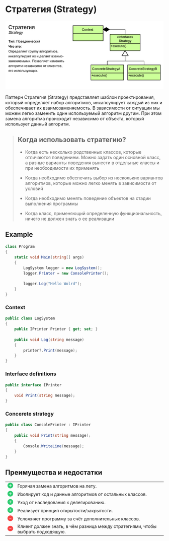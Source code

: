 # Стратегия (Strategy)

![strategy](strategy.png)

Паттерн Стратегия (Strategy) представляет шаблон проектирования, который определяет набор алгоритмов, инкапсулирует каждый из них и обеспечивает их взаимозаменяемость. В зависимости от ситуации мы можем легко заменить один используемый алгоритм другим. При этом замена алгоритма происходит независимо от объекта, который использует данный алгоритм.

> ## Когда использовать стратегию?
> * Когда есть несколько родственных классов, которые отличаются поведением. Можно задать один основной класс, а разные варианты поведения вынести в отдельные классы и при необходимости их применять
>
> * Когда необходимо обеспечить выбор из нескольких вариантов алгоритмов, которые можно легко менять в зависимости от условий
>
> * Когда необходимо менять поведение объектов на стадии выполнения программы
>
> * Когда класс, применяющий определенную функциональность, ничего не должен знать о ее реализации

## Example
```csharp
class Program
{
	static void Main(string[] args)
	{
		LogSystem logger = new LogSystem();
		logger.Printer = new ConsolePrinter();

		logger.Log("Hello Wolrd");
	}
}
```

### Context
```csharp
public class LogSystem
{
	public IPrinter Printer { get; set; }

	public void Log(string message)
	{
		printer?.Print(message);
	}
}
```

### Interface definitions
```csharp
public interface IPrinter
{
	void Print(string message);
}
```

### Concerete strategy
```csharp
public class ConsolePrinter : IPrinter
{
	public void Print(string message);
	{
		Console.WriteLine(message);
	}
}
```
## Преимущества и недостатки
<table>
	<tr>
		<td>
			<img src="../../Images/plus.png" alt="Plus" width="25">
		</td>
		<td>
			Горячая замена алгоритмов на лету.
		</td>
	</tr>
	<tr>
		<td>
			<img src="../../Images/plus.png" alt="Plus" width="25">
		</td>
		<td>
			Изолирует код и данные алгоритмов от остальных классов.
		</td>
	</tr>
	<tr>
		<td>
			<img src="../../Images/plus.png" alt="Plus" width="25">
		</td>
		<td>
			Уход от наследования к делегированию.
		</td>
	</tr>
	<tr>
		<td>
			<img src="../../Images/plus.png" alt="Plus" width="25">
		</td>
		<td>
			Реализует принцип открытости/закрытости.
		</td>
	</tr>
	<tr>
		<td>
			<img src="../../Images/minus.png" alt="Minus" width="25">
		</td>
		<td>
			Усложняет программу за счёт дополнительных классов.
		</td>
	</tr>
	<tr>
		<td>
			<img src="../../Images/minus.png" alt="Minus" width="25">
		</td>
		<td>
			Клиент должен знать, в чём разница между стратегиями, чтобы выбрать подходящую.
		</td>
	</tr>
</table>